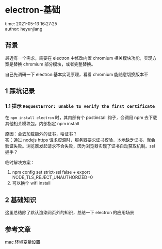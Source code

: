 # electron-基础

time: 2021-05-13 16:27:25  
author: heyunjiang

## 背景

最近有一个需求，需要在 electron 中修改内置 chromium 相关模块功能，实现方案是替换 chromium 部分模块，或者完整替换。

自己先调研一下 electron 基本实现原理，看看 chromium 能随意切换版本不

## 1 踩坑记录

### 1.1 提示 `RequestError: unable to verify the first certificate`

在 `npm install electron` 时，其内部有个 postinstall 钩子，会调用 npm 去下载其他相关模块包，内部指定 npm install

原因：会去加载额外的证书，啥证书？  
答：通过 nodejs https 请求资源时，服务器要求证书校验，本地缺乏证书，就会验证失败。浏览器发起请求不会失败，因为浏览器实现了证书自动获取机制。ssl 握手？

临时解决方案：  
1. npm config set strict-ssl false + export NODE_TLS_REJECT_UNAUTHORIZED=0 
2. 可以换个 wifi install

## 2 基础知识

这里总结除了默认渲染网页外的知识，总结一下 electron 的应用场景

## 参考文章

[mac 环境变量设置](https://juejin.cn/post/6844903885727858701)
